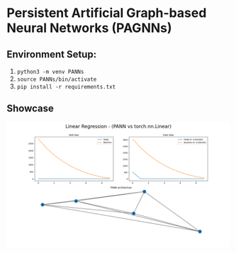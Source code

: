 # Persistent Artificial Graph-based Neural Networks (PAGNNs)

## Environment Setup:
1. `python3 -m venv PANNs`
2. `source PANNs/bin/activate`
3. `pip install -r requirements.txt`

## Showcase
![](figures/linear_regression.png)
